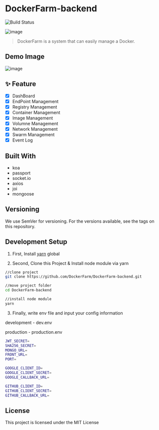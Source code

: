 # DockerFarm-backend

![Build Status](http://jenkins.dockerfarm.io/buildStatus/icon?job=DockerFarm-backend/master)

![image](https://user-images.githubusercontent.com/2585676/45164345-3824ac00-b22d-11e8-8582-f401e7b9dca8.png)

> DockerFarm is a system that can easily manage a Docker.

## Demo Image
![image](https://user-images.githubusercontent.com/2585676/47604376-f3024680-da33-11e8-8ea5-7dcae9eee3cb.png)

## ✨ Feature

- [x] DashBoard
- [x] EndPoint Management
- [x] Registry Management
- [x] Container Management
- [x] Image Management
- [x] Volumne Management
- [x] Network Management
- [x] Swarm Management
- [x] Event Log

## Built With

* koa
* passport
* socket.io
* axios
* joi
* mongoose

## Versioning
We use SemVer for versioning. For the versions available, see the tags on this repository.


## Development Setup

1. First, Install [yarn](https://yarnpkg.com/en/) global


2. Second, Clone this Project & Install node module via yarn

```sh
//clone project
git clone https://github.com/DockerFarm/DockerFarm-backend.git

//move project folder
cd DockerFarm-backend

//install node module
yarn
```

3. Finally, write env file and input your config information

development - dev.env

production - production.env

```sh
JWT_SECRET=
SHA256_SECRET=
MONGO_URL=
FRONT_URL=
PORT=

GOOGLE_CLIENT_ID=
GOOGLE_CLIENT_SECRET=
GOOGLE_CALLBACK_URL=

GITHUB_CLIENT_ID=
GITHUB_CLIENT_SECRET=
GITHUB_CALLBACK_URL=
```

## License

This project is licensed under the MIT License
